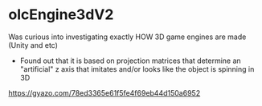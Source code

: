 # olcEngine3dV2

Was curious into investigating exactly HOW 3D game engines are made (Unity and etc)

- Found out that it is based on projection matrices that determine an "artificial" z axis that imitates and/or looks like the object is spinning in 3D

https://gyazo.com/78ed3365e61f5fe4f69eb44d150a6952

